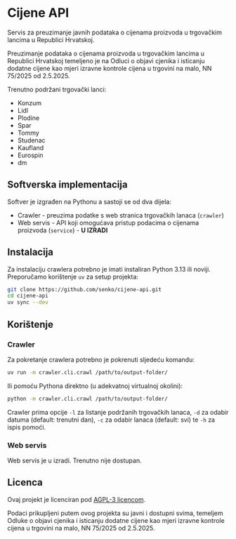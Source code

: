 # Cijene API

Servis za preuzimanje javnih podataka o cijenama proizvoda u trgovačkim lancima u Republici Hrvatskoj.

Preuzimanje podataka o cijenama proizvoda u trgovačkim lancima u Republici Hrvatskoj
temeljeno je na Odluci o objavi cjenika i isticanju dodatne cijene kao mjeri izravne
kontrole cijena u trgovini na malo, NN 75/2025 od 2.5.2025.

Trenutno podržani trgovački lanci:

* Konzum
* Lidl
* Plodine
* Spar
* Tommy
* Studenac
* Kaufland
* Eurospin
* dm

## Softverska implementacija

Softver je izgrađen na Pythonu a sastoji se od dva dijela:

* Crawler - preuzima podatke s web stranica trgovačkih lanaca (`crawler`)
* Web servis - API koji omogućava pristup podacima o cijenama proizvoda (`service`) - **U IZRADI**

## Instalacija

Za instalaciju crawlera potrebno je imati instaliran Python 3.13 ili noviji. Preporučamo
korištenje `uv` za setup projekta:

```bash
git clone https://github.com/senko/cijene-api.git
cd cijene-api
uv sync --dev
```

## Korištenje

### Crawler

Za pokretanje crawlera potrebno je pokrenuti sljedeću komandu:

```bash
uv run -m crawler.cli.crawl /path/to/output-folder/
```

Ili pomoću Pythona direktno (u adekvatnoj virtualnoj okolini):

```bash
python -m crawler.cli.crawl /path/to/output-folder/
```

Crawler prima opcije `-l` za listanje podržanih trgovačkih lanaca, `-d` za
odabir datuma (default: trenutni dan), `-c` za odabir lanaca (default: svi) te
`-h` za ispis pomoći.

### Web servis

Web servis je u izradi. Trenutno nije dostupan.

## Licenca

Ovaj projekt je licenciran pod [AGPL-3 licencom](LICENSE).

Podaci prikupljeni putem ovog projekta su javni i dostupni svima, temeljem
Odluke o objavi cjenika i isticanju dodatne cijene kao mjeri izravne
kontrole cijena u trgovini na malo, NN 75/2025 od 2.5.2025.
